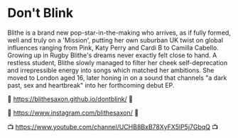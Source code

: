 # Don't Blink

Blithe is a brand new pop-star-in-the-making who arrives, as if fully formed, well and truly on a 'Mission', putting her own suburban UK twist on global influences ranging from Pink, Katy Perry and Cardi B to Camilla Cabello. Growing up in Rugby Blithe's dreams never exactly felt close to hand. A restless student, Blithe slowly managed to filter her cheek self-deprecation and irrepressible energy into songs which matched her ambitions. She moved to London aged 16, later honing in on a sound that channels "a dark past, sex and heartbreak" into her forthcoming debut EP.

🔮 https://blithesaxon.github.io/dontblink/ 🔮

📸 https://www.instagram.com/blithesaxon/ 📸

📺 https://www.youtube.com/channel/UCHB8BxB78XyFX5lP5j7GbqQ 📺

